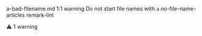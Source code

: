 
a-bad-filename.md
  1:1  warning  Do not start file names with `a`  no-file-name-articles  remark-lint

⚠ 1 warning
